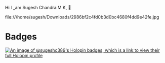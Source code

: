 Hi I _am Sugesh Chandra M K, 👋

file:///home/sugesh/Downloads/2986bf2c4fd0b3d0bc4680f4dd9e42fe.jpg

<!--
**sugeshc389/sugeshc389** is a ✨ _special_ ✨ repository because its `README.md` (this file) appears on your GitHub profile.

Here are some ideas to get you started:

- 🔭 I’m currently working on ...

- 🌱 I’m currently learning ...
- 👯 I’m looking to collaborate on ...
- 🤔 I’m looking for help with ...
- 💬 Ask me about ...
- 📫 How to reach me: ...
- 😄 Pronouns: ...
- ⚡ Fun fact: ...
-->

# Badges
[![An image of @sugeshc389's Holopin badges, which is a link to view their full Holopin profile](https://holopin.me/sugeshc389)](https://holopin.io/@sugeshc389)
